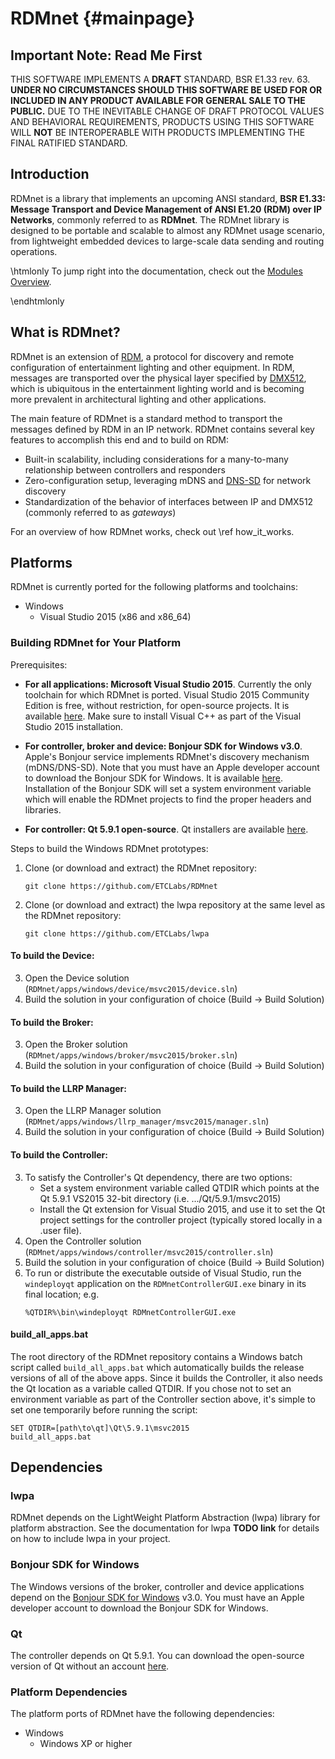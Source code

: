 # RDMnet                                                            {#mainpage}

## Important Note: Read Me First

THIS SOFTWARE IMPLEMENTS A **DRAFT** STANDARD, BSR E1.33 rev. 63. **UNDER NO
CIRCUMSTANCES SHOULD THIS SOFTWARE BE USED FOR OR INCLUDED IN ANY PRODUCT
AVAILABLE FOR GENERAL SALE TO THE PUBLIC.** DUE TO THE INEVITABLE CHANGE OF
DRAFT PROTOCOL VALUES AND BEHAVIORAL REQUIREMENTS, PRODUCTS USING THIS SOFTWARE
WILL **NOT** BE INTEROPERABLE WITH PRODUCTS IMPLEMENTING THE FINAL RATIFIED
STANDARD.

## Introduction

RDMnet is a library that implements an upcoming ANSI standard, **BSR E1.33:
Message Transport and Device Management of ANSI E1.20 (RDM) over IP Networks**,
commonly referred to as **RDMnet**. The RDMnet library is designed to be
portable and scalable to almost any RDMnet usage scenario, from lightweight
embedded devices to large-scale data sending and routing operations.

\htmlonly
To jump right into the documentation, check out the
<a href="modules.html">Modules Overview</a>.

\endhtmlonly
## What is RDMnet?

RDMnet is an extension of [RDM](http://www.rdmprotocol.org), a protocol for
discovery and remote configuration of entertainment lighting and other
equipment. In RDM, messages are transported over the physical layer specified
by [DMX512](https://en.wikipedia.org/wiki/DMX512), which is ubiquitous in the
entertainment lighting world and is becoming more prevalent in architectural
lighting and other applications.

The main feature of RDMnet is a standard method to transport the messages
defined by RDM in an IP network. RDMnet contains several key features to
accomplish this end and to build on RDM:

* Built-in scalability, including considerations for a many-to-many
  relationship between controllers and responders
* Zero-configuration setup, leveraging mDNS and [DNS-SD](http://www.dns-sd.org/)
  for network discovery
* Standardization of the behavior of interfaces between IP and DMX512 (commonly
  referred to as *gateways*)

For an overview of how RDMnet works, check out \ref how_it_works.

## Platforms

RDMnet is currently ported for the following platforms and toolchains:
* Windows
  + Visual Studio 2015 (x86 and x86_64)

### Building RDMnet for Your Platform

Prerequisites:

* **For all applications: Microsoft Visual Studio 2015**. Currently the only
  toolchain for which RDMnet is ported. Visual Studio 2015 Community Edition is
  free, without restriction, for open-source projects. It is available
  [here](https://visualstudio.microsoft.com/vs/older-downloads/). Make sure to
  install Visual C++ as part of the Visual Studio 2015 installation.

* **For controller, broker and device: Bonjour SDK for Windows v3.0**. Apple's
  Bonjour service implements RDMnet's discovery mechanism (mDNS/DNS-SD). Note
  that you must have an Apple developer account to download the Bonjour SDK for
  Windows. It is available [here](https://developer.apple.com/bonjour/).
  Installation of the Bonjour SDK will set a system environment variable which
  will enable the RDMnet projects to find the proper headers and libraries.

* **For controller: Qt 5.9.1 open-source**.  Qt installers are available
  [here](https://www.qt.io/download).

Steps to build the Windows RDMnet prototypes:

1. Clone (or download and extract) the RDMnet repository:
   ```
   git clone https://github.com/ETCLabs/RDMnet
   ```
2. Clone (or download and extract) the lwpa repository at the same level as the
   RDMnet repository:
   ```
   git clone https://github.com/ETCLabs/lwpa
   ```

#### To build the Device:

3. Open the Device solution (`RDMnet/apps/windows/device/msvc2015/device.sln`)
4. Build the solution in your configuration of choice (Build -> Build Solution)
   
#### To build the Broker:

3. Open the Broker solution (`RDMnet/apps/windows/broker/msvc2015/broker.sln`)
4. Build the solution in your configuration of choice (Build -> Build Solution)

#### To build the LLRP Manager:

3. Open the LLRP Manager solution (`RDMnet/apps/windows/llrp_manager/msvc2015/manager.sln`)
4. Build the solution in your configuration of choice (Build -> Build Solution)

#### To build the Controller:

3. To satisfy the Controller's Qt dependency, there are two options:
   + Set a system environment variable called QTDIR which points at the Qt
     5.9.1 VS2015 32-bit directory (i.e. .../Qt/5.9.1/msvc2015)
   + Install the Qt extension for Visual Studio 2015, and use it to set the
     Qt project settings for the controller project (typically stored locally
     in a .user file).
4. Open the Controller solution (`RDMnet/apps/windows/controller/msvc2015/controller.sln`)
5. Build the solution in your configuration of choice (Build -> Build Solution)
6. To run or distribute the executable outside of Visual Studio, run the
   `windeployqt` application on the `RDMnetControllerGUI.exe` binary in its
   final location; e.g.
   ```
   %QTDIR%\bin\windeployqt RDMnetControllerGUI.exe
   ```

#### build_all_apps.bat

The root directory of the RDMnet repository contains a Windows batch script
called `build_all_apps.bat` which automatically builds the release versions of
all of the above apps. Since it builds the Controller, it also needs the Qt
location as a variable called QTDIR. If you chose not to set an environment
variable as part of the Controller section above, it's simple to set one
temporarily before running the script:
```
SET QTDIR=[path\to\qt]\Qt\5.9.1\msvc2015
build_all_apps.bat
```

## Dependencies

### lwpa

RDMnet depends on the LightWeight Platform Abstraction (lwpa) library for
platform abstraction. See the documentation for lwpa **TODO link** for details
on how to include lwpa in your project.

### Bonjour SDK for Windows

The Windows versions of the broker, controller and device applications depend
on the [Bonjour SDK for Windows](https://developer.apple.com/bonjour/) v3.0.
You must have an Apple developer account to download the Bonjour SDK for
Windows.

### Qt

The controller depends on Qt 5.9.1. You can download the open-source version of
Qt without an account [here](https://www.qt.io/download).

### Platform Dependencies

The platform ports of RDMnet have the following dependencies:
* Windows
  + Windows XP or higher
